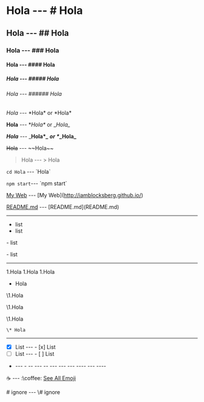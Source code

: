 # Hola --- \# Hola
## Hola --- \## Hola
### Hola --- \### Hola
#### Hola --- \#### Hola
##### Hola --- \##### Hola
###### Hola --- \###### Hola

*Hola* --- \*Hola\* or \*Hola\*

**Hola** --- \**Hola\** or \__Hola\__

_**Hola**_ --- \_**Hola\**_ or \**_Hola\_**

~~Hola~~ --- \~~Hola\~~

> Hola --- \> Hola

`cd Hola` --- \`Hola\`

`npm start`--- \`npm start\`

[My Web](http://iamblocksberg.github.io/) --- \[My Web](http://iamblocksberg.github.io/)

[README.md](README.md) --- \[README.md](README.md)


--------------------

- list
- list

\- list

\- list

--------------------

1.Hola
1.Hola
1.Hola
  * Hola

\1.Hola

\1.Hola

  \1.Hola
  
    \* Hola
    
--------------------

- [x] List --- \- [x] List
- [ ] List --- \- [ ] List

- --- \-
-- --- \--
--- --- \---
---- --- \----


:coffee: --- :\coffee\:
[See All Emoji](http://emoji.muan.co/)

\# ignore --- \\# ignore

